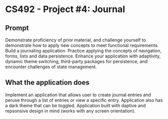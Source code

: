 <!-- @format -->

# CS492 - Project #4: Journal

## Prompt

Demonstrate proficiency of prior material, and challenge yourself to demonstrate how to apply new concepts to meet functional requirements. Build a journaling application. Practice applying the concepts of navigation, forms, lists and data persistence. Enhance your application with adaptivity, dynamic theme switching, third-party packages for persistence, and encounter challenges of state management.

## What the application does

Implement an application that allows user to create journal entries and peruse through a list of entries or view a specific entry. Application also has a dark theme that can be toggled. Application built with daptive and repsonsive design in mind (works with any screen orientation).
